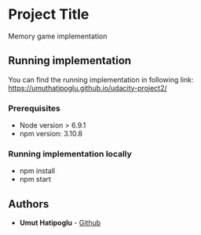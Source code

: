 # Project Title

Memory game implementation

## Running implementation

You can find the running implementation in following link: https://umuthatipoglu.github.io/udacity-project2/

### Prerequisites

* Node version > 6.9.1
* npm version: 3.10.8

### Running implementation locally

* npm install
* npm start

## Authors

* **Umut Hatipoglu** - [Github](https://github.com/umutHatipoglu)
